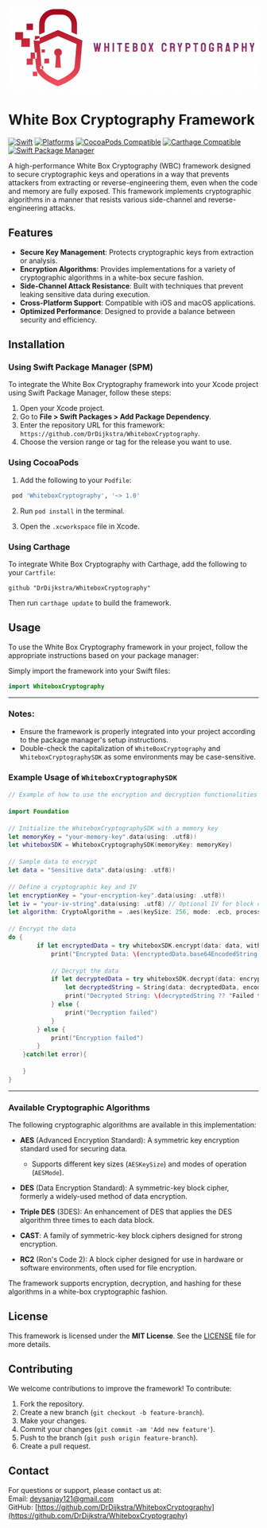 <img src="https://raw.githubusercontent.com/DrDijkstra/WhiteboxCryptography/develop/Images/wbc.png" alt="White Box Cryptography Logo">


# White Box Cryptography Framework

[![Swift](https://img.shields.io/badge/Swift-5.9_5.10_6.0-orange?style=flat-square)](https://img.shields.io/badge/Swift-5.9_5.10_6.0-Orange?style=flat-square)
[![Platforms](https://img.shields.io/badge/Platforms-macOS_iOS_tvOS_watchOS_visionOS-yellowgreen?style=flat-square)](https://img.shields.io/badge/Platforms-macOS_iOS_tvOS_watchOS_visionOS-Green?style=flat-square)
[![CocoaPods Compatible](https://img.shields.io/cocoapods/v/WhiteboxCryptography.svg?style=flat-square)](https://img.shields.io/cocoapods/v/WhiteboxCryptography.svg)
[![Carthage Compatible](https://img.shields.io/badge/Carthage-compatible-4BC51D.svg?style=flat-square)](https://github.com/Carthage/Carthage)
[![Swift Package Manager](https://img.shields.io/badge/Swift_Package_Manager-compatible-orange?style=flat-square)](https://img.shields.io/badge/Swift_Package_Manager-compatible-orange?style=flat-square)


A high-performance White Box Cryptography (WBC) framework designed to secure cryptographic keys and operations in a way that prevents attackers from extracting or reverse-engineering them, even when the code and memory are fully exposed. This framework implements cryptographic algorithms in a manner that resists various side-channel and reverse-engineering attacks.

## Features

- **Secure Key Management**: Protects cryptographic keys from extraction or analysis.
- **Encryption Algorithms**: Provides implementations for a variety of cryptographic algorithms in a white-box secure fashion.
- **Side-Channel Attack Resistance**: Built with techniques that prevent leaking sensitive data during execution.
- **Cross-Platform Support**: Compatible with iOS and macOS applications.
- **Optimized Performance**: Designed to provide a balance between security and efficiency.

## Installation

### Using Swift Package Manager (SPM)

To integrate the White Box Cryptography framework into your Xcode project using Swift Package Manager, follow these steps:

1. Open your Xcode project.
2. Go to **File > Swift Packages > Add Package Dependency**.
3. Enter the repository URL for this framework: `https://github.com/DrDijkstra/WhiteboxCryptography`.
4. Choose the version range or tag for the release you want to use.

### Using CocoaPods

1. Add the following to your `Podfile`:

```ruby
 pod 'WhiteboxCryptography', '~> 1.0'
```

2. Run `pod install` in the terminal.

3. Open the `.xcworkspace` file in Xcode.

### Using Carthage

To integrate White Box Cryptography with Carthage, add the following to your `Cartfile`:

```
github "DrDijkstra/WhiteboxCryptography"
```

Then run `carthage update` to build the framework.

## Usage

To use the White Box Cryptography framework in your project, follow the appropriate instructions based on your package manager:



Simply import the framework into your Swift files:

```swift
import WhiteboxCryptography
```

---

### Notes:
- Ensure the framework is properly integrated into your project according to the package manager's setup instructions.
- Double-check the capitalization of `WhiteBoxCryptography` and `WhiteboxCryptographySDK` as some environments may be case-sensitive.

### Example Usage of `WhiteboxCryptographySDK`

```swift
// Example of how to use the encryption and decryption functionalities

import Foundation

// Initialize the WhiteboxCryptographySDK with a memory key
let memoryKey = "your-memory-key".data(using: .utf8)!
let whiteboxSDK = WhiteboxCryptographySDK(memoryKey: memoryKey)

// Sample data to encrypt
let data = "Sensitive data".data(using: .utf8)!

// Define a cryptographic key and IV
let encryptionKey = "your-encryption-key".data(using: .utf8)!
let iv = "your-iv-string".data(using: .utf8) // Optional IV for block ciphers
let algorithm: CryptoAlgorithm = .aes(keySize: 256, mode: .ecb, processingType: .regular) // Replace with the actual algorithm

// Encrypt the data
do {
        if let encryptedData = try whiteboxSDK.encrypt(data: data, withKey: encryptionKey, iv: iv, algorithm: algorithm) {
            print("Encrypted Data: \(encryptedData.base64EncodedString())")
            
            // Decrypt the data
            if let decryptedData = try whiteboxSDK.decrypt(data: encryptedData, withKey: encryptionKey, iv: iv, algorithm: algorithm) {
                let decryptedString = String(data: decryptedData, encoding: .utf8)
                print("Decrypted String: \(decryptedString ?? "Failed to decrypt")")
            } else {
                print("Decryption failed")
            }
        } else {
            print("Encryption failed")
        }
    }catch(let error){
    
    }
}
```
---

### Available Cryptographic Algorithms

The following cryptographic algorithms are available in this implementation:

- **AES** (Advanced Encryption Standard): A symmetric key encryption standard used for securing data.
  - Supports different key sizes (`AESKeySize`) and modes of operation (`AESMode`).
  
- **DES** (Data Encryption Standard): A symmetric-key block cipher, formerly a widely-used method of data encryption.

- **Triple DES** (3DES): An enhancement of DES that applies the DES algorithm three times to each data block.

- **CAST**: A family of symmetric-key block ciphers designed for strong encryption.

- **RC2** (Ron's Code 2): A block cipher designed for use in hardware or software environments, often used for file encryption.

The framework supports encryption, decryption, and hashing for these algorithms in a white-box cryptographic fashion.

## License

This framework is licensed under the **MIT License**. See the [LICENSE](LICENSE) file for more details.

## Contributing

We welcome contributions to improve the framework! To contribute:

1. Fork the repository.
2. Create a new branch (`git checkout -b feature-branch`).
3. Make your changes.
4. Commit your changes (`git commit -am 'Add new feature'`).
5. Push to the branch (`git push origin feature-branch`).
6. Create a pull request.

## Contact

For questions or support, please contact us at:  
Email: deysanjay121@gmail.com  
GitHub: [https://github.com/DrDijkstra/WhiteboxCryptography](https://github.com/DrDijkstra/WhiteboxCryptography)

